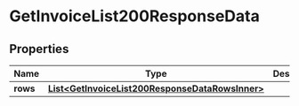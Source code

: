 

# GetInvoiceList200ResponseData


## Properties

| Name | Type | Description | Notes |
|------------ | ------------- | ------------- | -------------|
|**rows** | [**List&lt;GetInvoiceList200ResponseDataRowsInner&gt;**](GetInvoiceList200ResponseDataRowsInner.md) |  |  |



